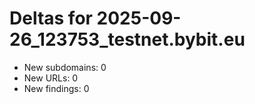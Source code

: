 # Deltas for 2025-09-26_123753_testnet.bybit.eu
- New subdomains: 0
- New URLs: 0
- New findings: 0
